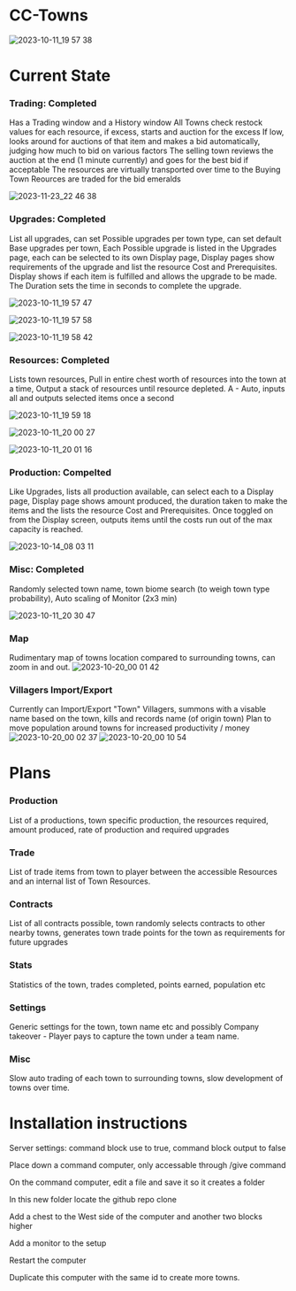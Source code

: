 # CC-Towns
![2023-10-11_19 57 38](https://github.com/Quackers29/CC-Towns/assets/11053436/10cdbb2f-fdda-4f29-a7a4-6d07c8116f14)

# Current State
  ### Trading: Completed
  Has a Trading window and a History window
  All Towns check restock values for each resource, if excess, starts and auction for the excess
  If low, looks around for auctions of that item and makes a bid automatically, judging how much to bid on various factors
  The selling town reviews the auction at the end (1 minute currently) and goes for the best bid if acceptable
  The resources are virtually transported over time to the Buying Town
  Reources are traded for the bid emeralds
  
![2023-11-23_22 46 38](https://github.com/Quackers29/CC-Towns/assets/11053436/aae29025-a5c7-48ef-a743-d64dac360c2b)

  ### Upgrades: Completed
  List all upgrades, can set Possible upgrades per town type, can set default Base upgrades per town,
  Each Possible upgrade is listed in the Upgrades page, each can be selected to its own Display page,
  Display pages show requirements of the upgrade and list the resource Cost and Prerequisites.
  Display shows if each item is fulfilled and allows the upgrade to be made. The Duration sets the time in seconds to complete the upgrade.
  
![2023-10-11_19 57 47](https://github.com/Quackers29/CC-Towns/assets/11053436/b2893b65-7fda-4a2b-bc7b-bdf9ee95a086)

![2023-10-11_19 57 58](https://github.com/Quackers29/CC-Towns/assets/11053436/daea7423-d0cf-433d-a174-69ab5b4949c8)

![2023-10-11_19 58 42](https://github.com/Quackers29/CC-Towns/assets/11053436/cef4b9c9-e137-48b4-9a01-58a5632feb06)
  
  ### Resources: Completed
  Lists town resources, Pull in entire chest worth of resources into the town at a time, Output a stack of resources until resource depleted.
  A - Auto, inputs all and outputs selected items once a second 
  
![2023-10-11_19 59 18](https://github.com/Quackers29/CC-Towns/assets/11053436/b423425e-9673-4e9b-8cc5-58d5bea5bf74)

![2023-10-11_20 00 27](https://github.com/Quackers29/CC-Towns/assets/11053436/aa749481-3984-4151-8a08-3c0a7168f2f0)

![2023-10-11_20 01 16](https://github.com/Quackers29/CC-Towns/assets/11053436/1defc039-2001-420e-a595-b782ed4b472d)

  ### Production: Compelted
  Like Upgrades, lists all production available, can select each to a Display page, 
  Display page shows amount produced, the duration taken to make the items and the lists the resource Cost and Prerequisites.
  Once toggled on from the Display screen, outputs items until the costs run out of the max capacity is reached.

![2023-10-14_08 03 11](https://github.com/Quackers29/CC-Towns/assets/11053436/bd273309-e8aa-4f32-a724-fe69c840bd2c)

  
  ### Misc: Completed
  Randomly selected town name, town biome search (to weigh town type probability), Auto scaling of Monitor (2x3 min)
  
![2023-10-11_20 30 47](https://github.com/Quackers29/CC-Towns/assets/11053436/8b2deb60-fbae-4249-9b1e-10cf7921101d)

  ### Map 
  Rudimentary map of towns location compared to surrounding towns, can zoom in and out.
  ![2023-10-20_00 01 42](https://github.com/Quackers29/CC-Towns/assets/11053436/efccdf09-ec5f-4ad9-98a2-304cce846bfe)

  ### Villagers Import/Export
  Currently can Import/Export "Town" Villagers, summons with a visable name based on the town, kills and records name (of origin town)
  Plan to move population around towns for increased productivity / money
  ![2023-10-20_00 02 37](https://github.com/Quackers29/CC-Towns/assets/11053436/6d087930-78ba-4e55-b544-927ed80f0f59)
![2023-10-20_00 10 54](https://github.com/Quackers29/CC-Towns/assets/11053436/b37eff09-a103-4527-bff2-56a2c06de294)


# Plans
  ### Production
  List of a productions, town specific production, the resources required, amount produced, rate of production and required upgrades
  ### Trade
  List of trade items from town to player between the accessible Resources and an internal list of Town Resources.
  ### Contracts
  List of all contracts possible, town randomly selects contracts to other nearby towns, generates town trade points for the town as requirements for future upgrades
  ### Stats
  Statistics of the town, trades completed, points earned, population etc
  ### Settings
  Generic settings for the town, town name etc and possibly Company takeover - Player pays to capture the town under a team name.
  
  ### Misc
  Slow auto trading of each town to surrounding towns, slow development of towns over time.


  # Installation instructions

  Server settings: command block use to true, command block output to false
  
  Place down a command computer, only accessable through /give command
  
  On the command computer, edit a file and save it so it creates a folder
  
  In this new folder locate the github repo clone
  
  Add a chest to the West side of the computer and another two blocks higher
  
  Add a monitor to the setup
  
  Restart the computer
  
  Duplicate this computer with the same id to create more towns.


